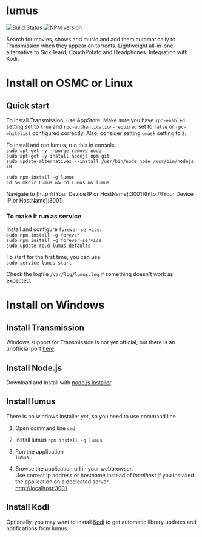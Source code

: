 lumus
=====

[![Build Status](https://travis-ci.org/ziacik/lumus.svg?branch=master)](https://travis-ci.org/ziacik/lumus)
[![NPM version](https://badge.fury.io/js/lumus.svg)](http://badge.fury.io/js/lumus)

Search for movies, shows and music and add them automatically to Transmission when they appear on torrents. Lightweight all-in-one alternative to SickBeard, CouchPotato and Headphones. Integration with Kodi.

# Install on OSMC or Linux

## Quick start

To install Transmission, use AppStore. Make sure you have `rpc-enabled` setting set to `true` and `rpc-authentication-required` set to `false` or `rpc-whitelist` configured correctly. Also, consider setting `umask` setting to `2`.

To install and run lumus, run this in console.  
`sudo apt-get -y --purge remove node`  
`sudo apt-get -y install nodejs npm git`  
`sudo update-alternatives --install /usr/bin/node node /usr/bin/nodejs 10`  

`sudo npm install -g lumus`  
`cd && mkdir Lumus && cd Lumus && lumus`  

Navigate to [http://[Your Device IP or HostName]:3001](http://[Your Device IP or HostName]:3001)

### To make it run as service

Install and configure `forever-service`.  
`sudo npm install -g forever`  
`sudo npm install -g forever-service`  
`sudo update-rc.d lumus defaults`  

To start for the first time, you can use  
`sudo service lumus start`  

Check the logfile `/var/log/lumus.log` if something doesn't work as expected.

# Install on Windows

## Install Transmission
Windows support for Transmission is not yet official, but there is an unofficial port [here](http://sourceforge.net/projects/trqtw/).	

## Install Node.js
Download and install with [node.js installer](http://nodejs.org/download/).  

## Install lumus
There is no windows installer yet, so you need to use command line.

1. Open command line 
`cmd`

2. Install lumus 
`npm install -g lumus`

2. Run the application  
`lumus`

3. Browse the application url in your webbrowser.  
Use correct ip address or hostname instead of *localhost* if you installed the application on a dedicated server.  
[http://localhost:3001](http://localhost:3001)

## Install Kodi
Optionally, you may want to install [Kodi](http://kodi.tv/) to get automatic library updates and notifications from lumus.

